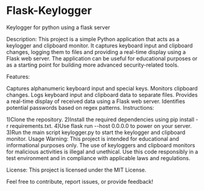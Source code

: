# Flask-Keylogger
Keylogger for python using a flask server

Description:
This project is a simple Python application that acts as a keylogger and clipboard monitor. It captures keyboard input and clipboard changes, logging them to files and providing a real-time display using a Flask web server. The application can be useful for educational purposes or as a starting point for building more advanced security-related tools.

Features:

Captures alphanumeric keyboard input and special keys.
Monitors clipboard changes.
Logs keyboard input and clipboard data to separate files.
Provides a real-time display of received data using a Flask web server.
Identifies potential passwords based on regex patterns.
Instructions:

1)Clone the repository.
2)Install the required dependencies using pip install -r requirements.txt.
4)Use flask run --host 0.0.0.0 to power on your server.
3)Run the main script keylogger.py to start the keylogger and clipboard monitor.
Usage Warning:
This project is intended for educational and informational purposes only. The use of keyloggers and clipboard monitors for malicious activities is illegal and unethical. Use this code responsibly in a test environment and in compliance with applicable laws and regulations.

License:
This project is licensed under the MIT License.

Feel free to contribute, report issues, or provide feedback!

